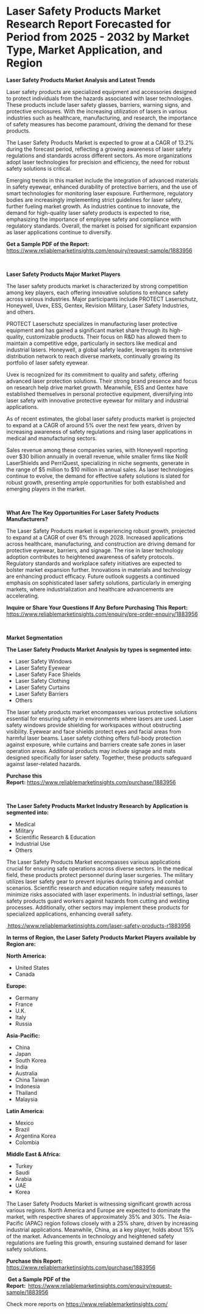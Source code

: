 <p><h1>Laser Safety Products Market Research Report Forecasted for Period from 2025 -  2032 by Market Type, Market Application, and Region</h1></p><p><strong>Laser Safety Products Market Analysis and Latest Trends</strong></p>
<p><p>Laser safety products are specialized equipment and accessories designed to protect individuals from the hazards associated with laser technologies. These products include laser safety glasses, barriers, warning signs, and protective enclosures. With the increasing utilization of lasers in various industries such as healthcare, manufacturing, and research, the importance of safety measures has become paramount, driving the demand for these products.</p><p>The Laser Safety Products Market is expected to grow at a CAGR of 13.2% during the forecast period, reflecting a growing awareness of laser safety regulations and standards across different sectors. As more organizations adopt laser technologies for precision and efficiency, the need for robust safety solutions is critical. </p><p>Emerging trends in this market include the integration of advanced materials in safety eyewear, enhanced durability of protective barriers, and the use of smart technologies for monitoring laser exposure. Furthermore, regulatory bodies are increasingly implementing strict guidelines for laser safety, further fueling market growth. As industries continue to innovate, the demand for high-quality laser safety products is expected to rise, emphasizing the importance of employee safety and compliance with regulatory standards. Overall, the market is poised for significant expansion as laser applications continue to diversify.</p></p>
<p><strong>Get a Sample PDF of the Report:&nbsp;</strong> <a href="https://www.reliablemarketinsights.com/enquiry/request-sample/1883956?utm_campaign=3209&utm_medium=2&utm_source=Github&utm_content=ia&utm_term=05042025&utm_id=laser-safety-products">https://www.reliablemarketinsights.com/enquiry/request-sample/1883956</a></p>
<p>&nbsp;</p>
<p><strong>Laser Safety Products Major Market Players</strong></p>
<p><p>The laser safety products market is characterized by strong competition among key players, each offering innovative solutions to enhance safety across various industries. Major participants include PROTECT Laserschutz, Honeywell, Uvex, ESS, Gentex, Revision Military, Laser Safety Industries, and others.</p><p>PROTECT Laserschutz specializes in manufacturing laser protective equipment and has gained a significant market share through its high-quality, customizable products. Their focus on R&D has allowed them to maintain a competitive edge, particularly in sectors like medical and industrial lasers. Honeywell, a global safety leader, leverages its extensive distribution network to reach diverse markets, continually growing its portfolio of laser safety eyewear.</p><p>Uvex is recognized for its commitment to quality and safety, offering advanced laser protection solutions. Their strong brand presence and focus on research help drive market growth. Meanwhile, ESS and Gentex have established themselves in personal protective equipment, diversifying into laser safety with innovative protective eyewear for military and industrial applications.</p><p>As of recent estimates, the global laser safety products market is projected to expand at a CAGR of around 5% over the next few years, driven by increasing awareness of safety regulations and rising laser applications in medical and manufacturing sectors. </p><p>Sales revenue among these companies varies, with Honeywell reporting over $30 billion annually in overall revenue, while smaller firms like NoIR LaserShields and PerriQuest, specializing in niche segments, generate in the range of $5 million to $10 million in annual sales. As laser technologies continue to evolve, the demand for effective safety solutions is slated for robust growth, presenting ample opportunities for both established and emerging players in the market.</p></p>
<p>&nbsp;</p>
<p><strong>What Are The Key Opportunities For Laser Safety Products Manufacturers?</strong></p>
<p><p>The Laser Safety Products market is experiencing robust growth, projected to expand at a CAGR of over 6% through 2028. Increased applications across healthcare, manufacturing, and construction are driving demand for protective eyewear, barriers, and signage. The rise in laser technology adoption contributes to heightened awareness of safety protocols. Regulatory standards and workplace safety initiatives are expected to bolster market expansion further. Innovations in materials and technology are enhancing product efficacy. Future outlook suggests a continued emphasis on sophisticated laser safety solutions, particularly in emerging markets, where industrialization and healthcare advancements are accelerating.</p></p>
<p><strong>Inquire or Share Your Questions If Any Before Purchasing This Report:</strong> <a href="https://www.reliablemarketinsights.com/enquiry/pre-order-enquiry/1883956?utm_campaign=3209&utm_medium=2&utm_source=Github&utm_content=ia&utm_term=05042025&utm_id=laser-safety-products">https://www.reliablemarketinsights.com/enquiry/pre-order-enquiry/1883956</a></p>
<p>&nbsp;</p>
<p><strong>Market Segmentation</strong></p>
<p><strong>The Laser Safety Products Market Analysis by types is segmented into:</strong></p>
<p><ul><li>Laser Safety Windows</li><li>Laser Safety Eyewear</li><li>Laser Safety Face Shields</li><li>Laser Safety Clothing</li><li>Laser Safety Curtains</li><li>Laser Safety Barriers</li><li>Others</li></ul></p>
<p><p>The laser safety products market encompasses various protective solutions essential for ensuring safety in environments where lasers are used. Laser safety windows provide shielding for workspaces without obstructing visibility. Eyewear and face shields protect eyes and facial areas from harmful laser beams. Laser safety clothing offers full-body protection against exposure, while curtains and barriers create safe zones in laser operation areas. Additional products may include signage and mats designed specifically for laser safety. Together, these products safeguard against laser-related hazards.</p></p>
<p><strong>Purchase this Report:&nbsp;</strong><a href="https://www.reliablemarketinsights.com/purchase/1883956?utm_campaign=3209&utm_medium=2&utm_source=Github&utm_content=ia&utm_term=05042025&utm_id=laser-safety-products">https://www.reliablemarketinsights.com/purchase/1883956</a></p>
<p>&nbsp;</p>
<p><strong>The Laser Safety Products Market Industry Research by Application is segmented into:</strong></p>
<p><ul><li>Medical</li><li>Military</li><li>Scientific Research & Education</li><li>Industrial Use</li><li>Others</li></ul></p>
<p><p>The Laser Safety Products Market encompasses various applications crucial for ensuring safe operations across diverse sectors. In the medical field, these products protect personnel during laser surgeries. The military utilizes laser safety gear to prevent injuries during training and combat scenarios. Scientific research and education require safety measures to minimize risks associated with laser experiments. In industrial settings, laser safety products guard workers against hazards from cutting and welding processes. Additionally, other sectors may implement these products for specialized applications, enhancing overall safety.</p></p>
<p><a href="https://www.reliablemarketinsights.com/laser-safety-products-r1883956?utm_campaign=3209&utm_medium=2&utm_source=Github&utm_content=ia&utm_term=05042025&utm_id=laser-safety-products">&nbsp;https://www.reliablemarketinsights.com/laser-safety-products-r1883956</a></p>
<p><strong>In terms of Region, the Laser Safety Products Market Players available by Region are:</strong></p>
<p>
    <p> <strong> North America: </strong>
        <ul>
            <li>United States</li>
            <li>Canada</li>
        </ul>
        </p> 
    <p> <strong> Europe: </strong>
        <ul>
            <li>Germany</li>
            <li>France</li>
            <li>U.K.</li>
            <li>Italy</li>
            <li>Russia</li>
        </ul>
        </p> 
    <p> <strong> Asia-Pacific: </strong>
        <ul>
            <li>China</li>
            <li>Japan</li>
            <li>South Korea</li>
            <li>India</li>
            <li>Australia</li>
            <li>China Taiwan</li>
            <li>Indonesia</li>
            <li>Thailand</li>
            <li>Malaysia</li>
        </ul>
        </p> 
    <p> <strong> Latin America: </strong>
        <ul>
            <li>Mexico</li>
            <li>Brazil</li>
            <li>Argentina Korea</li>
            <li>Colombia</li>
        </ul>
        </p> 
    <p> <strong> Middle East & Africa: </strong>
        <ul>
            <li>Turkey</li>
            <li>Saudi</li>
            <li>Arabia</li>
            <li>UAE</li>
            <li>Korea</li>
        </ul>
    </p>
    </p>
<p><p>The Laser Safety Products Market is witnessing significant growth across various regions. North America and Europe are expected to dominate the market, with respective shares of approximately 35% and 30%. The Asia-Pacific (APAC) region follows closely with a 25% share, driven by increasing industrial applications. Meanwhile, China, as a key player, holds about 15% of the market. Advancements in technology and heightened safety regulations are fueling this growth, ensuring sustained demand for laser safety solutions.</p></p>
<p><strong>Purchase this Report: </strong><a href="https://www.reliablemarketinsights.com/purchase/1883956?utm_campaign=3209&utm_medium=2&utm_source=Github&utm_content=ia&utm_term=05042025&utm_id=laser-safety-products">https://www.reliablemarketinsights.com/purchase/1883956</a></p>
<p>&nbsp;<strong>Get a Sample PDF of the Report:&nbsp;&nbsp;</strong><a href="https://www.reliablemarketinsights.com/enquiry/request-sample/1883956?utm_campaign=3209&utm_medium=2&utm_source=Github&utm_content=ia&utm_term=05042025&utm_id=laser-safety-products">https://www.reliablemarketinsights.com/enquiry/request-sample/1883956</a></p>
<p><strong></strong></p>
<p>Check more reports on <a href="https://www.reliablemarketinsights.com/?utm_campaign=3209&utm_medium=2&utm_source=Github&utm_content=ia&utm_term=05042025&utm_id=laser-safety-products">https://www.reliablemarketinsights.com/</a></p>